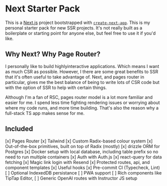 # Next Starter Pack

This is a [Next.js](https://nextjs.org) project bootstrapped with [`create-next-app`](https://nextjs.org/docs/pages/api-reference/create-next-app).
This is my personal starter pack for new SSR projects. It's not really built as a boilerplate or starting point for anyone else, but feel free to use it if you'd like.

## Why Next? Why Page Router?
I personally like to build highlyinteractive applications. Which means I want as much CSR as possible. However, I there are some great benefits to SSR that it's often useful to take advantage of.
Next, and pages router in particular, gives me the best balance of being to write lots of CSR code but with the option of SSR to help with certain things.

Although I'm a fan of RSC, pages router model is a lot more familiar and easier for me. I spend less time fighting rendering issues or worrying about where my code runs, and more time building.
That's also the reason why a full-stack TS app makes sense for me.

## Included
[x] Pages Router
[x] Tailwind
[x] Custom Radix-based colour system
[x] Out-of-the-box primitives, built on top of Radix (mostly)
[x] drizzle ORM for Postgres
[x] Docker setup with local database, including table prefix so no need to run multiple containers
[x] Auth with Auth.js
[x] react-query for data fetching
[x] Magic link login with Resend
[x] Protected routes, api, and component templates
[x] Useful hooks
[x] Pre-commit CI (Typecheck, Lint)
[ ] Optional IndexedDB persistance
[ ] PWA support
[ ] Rich components like TipTap Editor,
[ ] Generic OpenAI routes with Instructor JS setup
